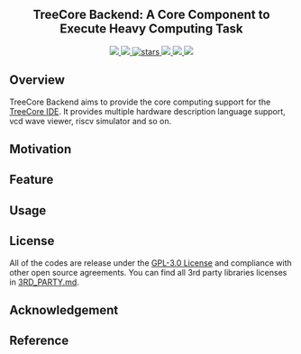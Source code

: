 <p align="center">
    <!-- <img width="200px" src="./.images/tree_core_logo.svg" align="center" alt="Tree Core CPU" /> -->
    <h2 align="center">TreeCore Backend: A Core Component to Execute Heavy Computing Task</h2>
</p>
<p align="center">
   <a href="https://github.com/microdynamics-cpu/tree-core-backend/actions">
    <img src="https://img.shields.io/github/workflow/status/microdynamics-cpu/tree-core-backend/unit-test/main?label=unit-test&logo=github&style=flat-square">
    </a>
    <a href="./LICENSE">
      <img src="https://img.shields.io/github/license/microdynamics-cpu/tree-core-backend?color=brightgreen&logo=github&style=flat-square">
    </a>
    <a href="https://github.com/microdynamics-cpu/tree-core-backend">
      <img alt="stars" src="https://img.shields.io/github/stars/microdynamics-cpu/tree-core-backend?color=blue&style=flat-square" />
    </a>
    <a href="https://github.com/microdynamics-cpu/tree-core-backend">
      <img src="https://img.shields.io/badge/total%20lines-3k-red?style=flat-square">
    </a>
    <a href="https://github.com/microdynamics-cpu/tree-core-backend">
      <img src="https://img.shields.io/badge/dep%20framework-lsp%20webgl-red?style=flat-square">
  </a>
    <a href="./CONTRIBUTING.md">
      <img src="https://img.shields.io/badge/contribution-welcome-brightgreen?style=flat-square">
    </a>
</p>

## Overview
TreeCore Backend aims to provide the core computing support for the [TreeCore IDE](https://github.com/microdynamics-cpu/tree-core-ide). It provides multiple hardware description language support, vcd wave viewer, riscv simulator and so on.

## Motivation
## Feature
## Usage

## License
All of the codes are release under the [GPL-3.0 License](LICENSE) and compliance with other open source agreements. You can find all 3rd party libraries licenses in [3RD_PARTY.md](./3RD_PARTY.md).

## Acknowledgement

## Reference